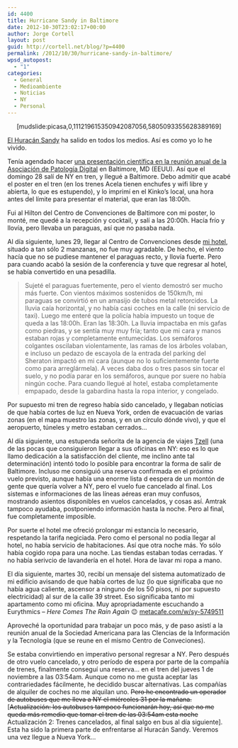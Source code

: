 ```yaml
---
id: 4400
title: Hurricane Sandy in Baltimore
date: 2012-10-30T23:02:17+00:00
author: Jorge Cortell
layout: post
guid: http://cortell.net/blog/?p=4400
permalink: /2012/10/30/hurricane-sandy-in-baltimore/
wpsd_autopost:
  - "1"
categories:
  - General
  - Medioambiente
  - Noticias
  - NY
  - Personal
---
```

<p style="text-align: center">
  [mudslide:picasa,0,111219615350942087056,5805093355628389169]
</p>

<a title="http://earthobservatory.nasa.gov/NaturalHazards/view.php?id=79561" href="http://earthobservatory.nasa.gov/NaturalHazards/view.php?id=79561" target="_blank">El Huracán Sandy</a> ha salido en todos los medios. Así es como yo lo he vivido.

Tenía agendado hacer <a title="https://digitalpathologyassociation.org/poster-presenters" href="https://digitalpathologyassociation.org/poster-presenters" target="_blank">una presentación científica en la reunión anual de la Asociación de Patología Digital</a> en Baltimore, MD (EEUU). Así que el domingo 28 salí de NY en tren, y llegué a Baltimore. Debo admitir que acabé el poster en el tren (en los trenes Acela tienen enchufes y wifi libre y abierta, lo que es estupendo), y lo imprimí en el Kinko&#8217;s local, una hora antes del límite para presentar el material, que eran las 18:00h.

Fui al Hilton del Centro de Convenciones de Baltimore con mi poster, lo monté, me quedé a la recepción y cocktail, y salí a las 20:00h. Hacía frío y llovía, pero llevaba un paraguas, así que no pasaba nada.

Al día siguiente, lunes 29, llegar al Centro de Convenciones desde <a title="http://www.radisson.com/baltimore-hotel-md-21201/mdbalhar/home" href="http://www.radisson.com/baltimore-hotel-md-21201/mdbalhar/home" target="_blank">mi hotel</a>, situado a tan sólo 2 manzanas, no fue muy agradable. De hecho, el viento hacía que no se pudiese mantener el paraguas recto, y llovía fuerte. Pero para cuando acabó la sesión de la conferencia y tuve que regresar al hotel, se había convertido en una pesadilla.

> Sujeté el paraguas fuertemente, pero el viento demostró ser mucho más fuerte. Con vientos máximos sostenidos de 150km/h, mi paraguas se convirtió en un amasijo de tubos metal retorcidos. La lluvia caía horizontal, y no había casi coches en la calle (ni servicio de taxi). Luego me enteré que la policía había impuesto un toque de queda a las 18:00h. Eran las 18:30h. La lluvia impactaba en mis gafas como piedras, y se sentía muy muy fría; tanto que mi cara y manos estaban rojas y completamente entumecidas. Los semáforos colgantes oscilaban violentamente, las ramas de los árboles volaban, e incluso un pedazo de escayola de la entrada del parking del Sheraton impactó en mi cara (aunque no lo suficientemente fuerte como para arreglármela). A veces daba dos o tres pasos sin tocar el suelo, y no podía parar en los semáforos, aunque por suere no había ningún coche. Para cuando llegué al hotel, estaba completamente empapado, desde la gabardina hasta la ropa interior, y congelado.

Por supuesto mi tren de regreso había sido cancelado, y llegaban noticias de que había cortes de luz en Nueva York, orden de evacuación de varias zonas (en el mapa muestro las zonas, y en un círculo dónde vivo), y que el aeropuerto, túneles y metro estaban cerrados&#8230;

<p title="http://www.tzell.com/tzell/index.htm">
  Al día siguiente, una estupenda señorita de la agencia de viajes <a title="http://www.tzell.com/tzell/index.htm" href="http://www.tzell.com/tzell/index.htm" target="_blank">Tzell</a> (una de las pocas que consiguieron llegar a sus oficinas en NY: eso es lo que llamo dedicación a la satisfacción del cliente, me inclino ante tal determinación) intentó todo lo posible para encontrar la forma de salir de Baltimore. Incluso me consiguió una reserva confirmada en el próximo vuelo previsto, aunque había una enorme lista d eespera de un montón de gente que quería volver a NY, pero el vuelo fue cancelado al final. Los sistemas e informaciones de las líneas aéreas eran muy confusos, mostrando asientos disponibles en vuelos cancelados, y cosas así. Amtrak tampoco ayudaba, postponiendo información hasta la noche. Pero al final, fue completamente imposible.
</p>

Por suerte el hotel me ofreció prolongar mi estancia lo necesario, respetando la tarifa negiciada. Pero como el personal no podía llegar al hotel, no había servicio de habitaciones. Así que otra noche más. Yo sólo había cogido ropa para una noche. Las tiendas estaban todas cerradas. Y no había serivcio de lavandería en el hotel. Hora de lavar mi ropa a mano.

El día siguiente, martes 30, recibí un mensaje del sistema automatizado de mi edificio avisando de que había cortes de luz (lo que significaba que no había agua caliente, ascensor a ninguno de los 50 pisos, ni por supuesto electricidad) al sur de la calle 39 street. Eso significaba tanto mi apartamento como mi oficina. Muy apropriadamente escuchando a Eurythmics &#8211; _Here Comes The Rain Again_ 😉  [metacafe.com/w/sy-5749511](http://www.metacafe.com/w/sy-5749511)

Aproveché la oportunidad para trabajar un poco más, y de paso asistí a la reunión anual de la Sociedad Americana para las CIencias de la Información y la Tecnología (que se reune en el mismo Centro de Conveciones).

Se estaba convirtiendo en imperativo personal regresar a NY. Pero después de otro vuelo cancelado, y otro período de espera por parte de la compañía de trenes, finalmente conseguí una reserva&#8230; en el tren del jueves 1 de noviembre a las 03:54am. Aunque como no me gusta aceptar las contrariedades fácilmente, he decidido buscar alternativas. Las compañías de alquiler de coches no me alquilan uno. <del>Pero he encontrado un operador de autobuses que me lleva a NY el miércoles 31 por la mañana.</del> [<del>Actualización: los autobuses tampoco funcionarán hoy, así que no me queda más remedio que tomar el tren de las 03:54am esta noche</del> Actualización 2: Trenes cancelados, al final salgo en bus al día siguiente]. Esta ha sido la primera parte de enfrentarse al Huracán Sandy. Veremos una vez llegue a Nueva York&#8230;